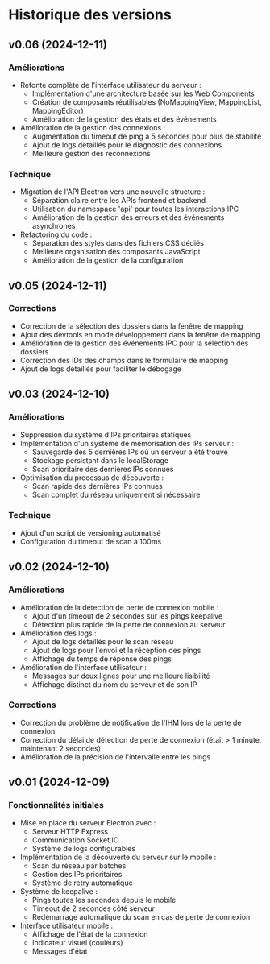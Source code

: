 # Historique des versions

## v0.06 (2024-12-11)

### Améliorations
- Refonte complète de l'interface utilisateur du serveur :
  - Implémentation d'une architecture basée sur les Web Components
  - Création de composants réutilisables (NoMappingView, MappingList, MappingEditor)
  - Amélioration de la gestion des états et des événements
- Amélioration de la gestion des connexions :
  - Augmentation du timeout de ping à 5 secondes pour plus de stabilité
  - Ajout de logs détaillés pour le diagnostic des connexions
  - Meilleure gestion des reconnexions

### Technique
- Migration de l'API Electron vers une nouvelle structure :
  - Séparation claire entre les APIs frontend et backend
  - Utilisation du namespace 'api' pour toutes les interactions IPC
  - Amélioration de la gestion des erreurs et des événements asynchrones
- Refactoring du code :
  - Séparation des styles dans des fichiers CSS dédiés
  - Meilleure organisation des composants JavaScript
  - Amélioration de la gestion de la configuration

## v0.05 (2024-12-11)

### Corrections
- Correction de la sélection des dossiers dans la fenêtre de mapping
- Ajout des devtools en mode développement dans la fenêtre de mapping
- Amélioration de la gestion des événements IPC pour la sélection des dossiers
- Correction des IDs des champs dans le formulaire de mapping
- Ajout de logs détaillés pour faciliter le débogage

## v0.03 (2024-12-10)

### Améliorations
- Suppression du système d'IPs prioritaires statiques
- Implémentation d'un système de mémorisation des IPs serveur :
  - Sauvegarde des 5 dernières IPs où un serveur a été trouvé
  - Stockage persistant dans le localStorage
  - Scan prioritaire des dernières IPs connues
- Optimisation du processus de découverte :
  - Scan rapide des dernières IPs connues
  - Scan complet du réseau uniquement si nécessaire

### Technique
- Ajout d'un script de versioning automatisé
- Configuration du timeout de scan à 100ms

## v0.02 (2024-12-10)

### Améliorations
- Amélioration de la détection de perte de connexion mobile :
  - Ajout d'un timeout de 2 secondes sur les pings keepalive
  - Détection plus rapide de la perte de connexion au serveur
- Amélioration des logs :
  - Ajout de logs détaillés pour le scan réseau
  - Ajout de logs pour l'envoi et la réception des pings
  - Affichage du temps de réponse des pings
- Amélioration de l'interface utilisateur :
  - Messages sur deux lignes pour une meilleure lisibilité
  - Affichage distinct du nom du serveur et de son IP

### Corrections
- Correction du problème de notification de l'IHM lors de la perte de connexion
- Correction du délai de détection de perte de connexion (était > 1 minute, maintenant 2 secondes)
- Amélioration de la précision de l'intervalle entre les pings

## v0.01 (2024-12-09)

### Fonctionnalités initiales
- Mise en place du serveur Electron avec :
  - Serveur HTTP Express
  - Communication Socket.IO
  - Système de logs configurables
- Implémentation de la découverte du serveur sur le mobile :
  - Scan du réseau par batches
  - Gestion des IPs prioritaires
  - Système de retry automatique
- Système de keepalive :
  - Pings toutes les secondes depuis le mobile
  - Timeout de 2 secondes côté serveur
  - Redémarrage automatique du scan en cas de perte de connexion
- Interface utilisateur mobile :
  - Affichage de l'état de la connexion
  - Indicateur visuel (couleurs)
  - Messages d'état
